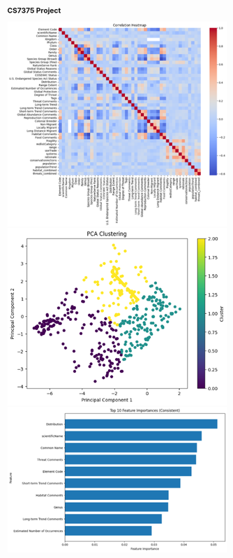 ### CS7375 Project ###

![image](https://raw.githubusercontent.com/nem-bla/cs7375-project/refs/heads/main/heatmap.png)
![image](https://raw.githubusercontent.com/nem-bla/cs7375-project/refs/heads/main/pca%20cluster.png)
![image](https://raw.githubusercontent.com/nem-bla/cs7375-project/refs/heads/main/feature%20importance.png)
